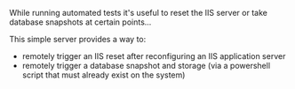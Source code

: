 While running automated tests it's useful to reset the IIS server or take database snapshots at certain points...

This simple server provides a way to:
 - remotely trigger an IIS reset after reconfiguring an IIS application server
 - remotely trigger a database snapshot and storage (via a powershell script that must already exist on the system)
